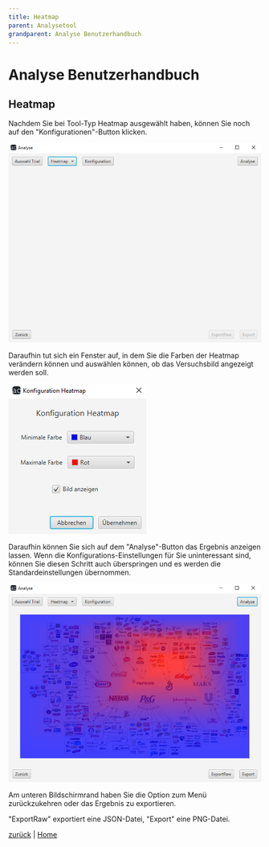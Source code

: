 ```yaml
---
title: Heatmap
parent: Analysetool
grandparent: Analyse Benutzerhandbuch
---
```

# Analyse Benutzerhandbuch

## Heatmap

Nachdem Sie bei Tool-Typ Heatmap ausgewählt haben, können Sie noch auf den "Konfigurationen"-Button klicken. 

![heatmap](resources/heatmap.PNG)

Daraufhin tut sich ein Fenster auf, in dem Sie die Farben der Heatmap verändern können und auswählen können, ob das Versuchsbild angezeigt werden soll.

![heatmap-konfig](resources/heatmap-konfig.PNG)

Daraufhin können Sie sich auf dem "Analyse"-Button das Ergebnis anzeigen lassen. Wenn die Konfigurations-Einstellungen für Sie uninteressant sind, können Sie diesen Schritt auch überspringen und es werden die Standardeinstellungen übernommen.

![heatmap-ergebnis](resources/heatmap-ergebnis.PNG)

Am unteren Bildschirmrand haben Sie die Option zum Menü zurückzukehren oder das Ergebnis zu exportieren.

"ExportRaw" exportiert eine JSON-Datei, "Export" eine PNG-Datei.

[zurück](index.md) | [Home](../../index.md)